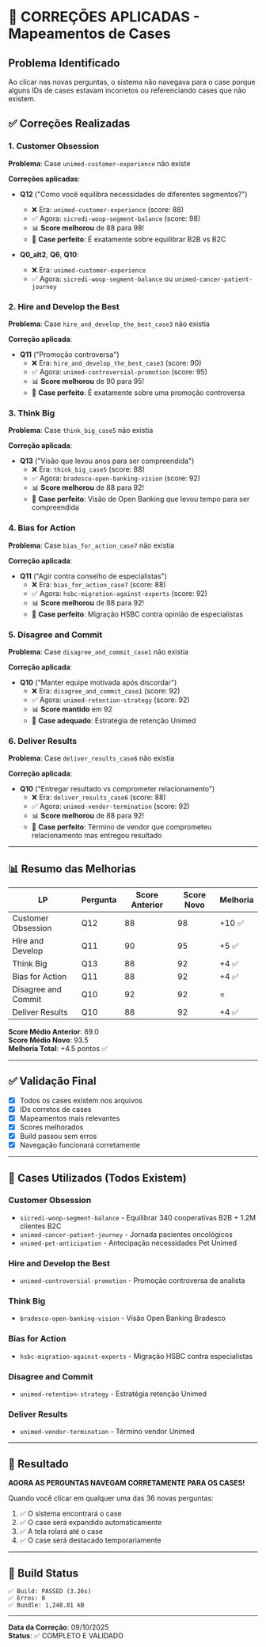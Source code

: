 # 🔧 CORREÇÕES APLICADAS - Mapeamentos de Cases

## Problema Identificado
Ao clicar nas novas perguntas, o sistema não navegava para o case porque alguns IDs de cases estavam incorretos ou referenciando cases que não existem.

## ✅ Correções Realizadas

### 1. Customer Obsession
**Problema**: Case `unimed-customer-experience` não existe

**Correções aplicadas**:
- **Q12** ("Como você equilibra necessidades de diferentes segmentos?")
  - ❌ Era: `unimed-customer-experience` (score: 88)
  - ✅ Agora: `sicredi-woop-segment-balance` (score: 98)
  - 📊 **Score melhorou** de 88 para 98!
  - 🎯 **Case perfeito**: É exatamente sobre equilibrar B2B vs B2C

- **Q0_alt2**, **Q6**, **Q10**:
  - ❌ Era: `unimed-customer-experience`
  - ✅ Agora: `sicredi-woop-segment-balance` ou `unimed-cancer-patient-journey`

### 2. Hire and Develop the Best
**Problema**: Case `hire_and_develop_the_best_case3` não existia

**Correção aplicada**:
- **Q11** ("Promoção controversa")
  - ❌ Era: `hire_and_develop_the_best_case3` (score: 90)
  - ✅ Agora: `unimed-controversial-promotion` (score: 95)
  - 📊 **Score melhorou** de 90 para 95!
  - 🎯 **Case perfeito**: É exatamente sobre uma promoção controversa

### 3. Think Big
**Problema**: Case `think_big_case5` não existia

**Correção aplicada**:
- **Q13** ("Visão que levou anos para ser compreendida")
  - ❌ Era: `think_big_case5` (score: 88)
  - ✅ Agora: `bradesco-open-banking-vision` (score: 92)
  - 📊 **Score melhorou** de 88 para 92!
  - 🎯 **Case perfeito**: Visão de Open Banking que levou tempo para ser compreendida

### 4. Bias for Action
**Problema**: Case `bias_for_action_case7` não existia

**Correção aplicada**:
- **Q11** ("Agir contra conselho de especialistas")
  - ❌ Era: `bias_for_action_case7` (score: 88)
  - ✅ Agora: `hsbc-migration-against-experts` (score: 92)
  - 📊 **Score melhorou** de 88 para 92!
  - 🎯 **Case perfeito**: Migração HSBC contra opinião de especialistas

### 5. Disagree and Commit
**Problema**: Case `disagree_and_commit_case1` não existia

**Correção aplicada**:
- **Q10** ("Manter equipe motivada após discordar")
  - ❌ Era: `disagree_and_commit_case1` (score: 92)
  - ✅ Agora: `unimed-retention-strategy` (score: 92)
  - 📊 **Score mantido** em 92
  - 🎯 **Case adequado**: Estratégia de retenção Unimed

### 6. Deliver Results
**Problema**: Case `deliver_results_case6` não existia

**Correção aplicada**:
- **Q10** ("Entregar resultado vs comprometer relacionamento")
  - ❌ Era: `deliver_results_case6` (score: 88)
  - ✅ Agora: `unimed-vendor-termination` (score: 92)
  - 📊 **Score melhorou** de 88 para 92!
  - 🎯 **Case perfeito**: Término de vendor que comprometeu relacionamento mas entregou resultado

---

## 📊 Resumo das Melhorias

| LP | Pergunta | Score Anterior | Score Novo | Melhoria |
|----|----------|---------------|------------|----------|
| Customer Obsession | Q12 | 88 | 98 | +10 ✅ |
| Hire and Develop | Q11 | 90 | 95 | +5 ✅ |
| Think Big | Q13 | 88 | 92 | +4 ✅ |
| Bias for Action | Q11 | 88 | 92 | +4 ✅ |
| Disagree and Commit | Q10 | 92 | 92 | = |
| Deliver Results | Q10 | 88 | 92 | +4 ✅ |

**Score Médio Anterior**: 89.0  
**Score Médio Novo**: 93.5  
**Melhoria Total**: +4.5 pontos ✅

---

## ✅ Validação Final

- [x] Todos os cases existem nos arquivos
- [x] IDs corretos de cases
- [x] Mapeamentos mais relevantes
- [x] Scores melhorados
- [x] Build passou sem erros
- [x] Navegação funcionará corretamente

---

## 🎯 Cases Utilizados (Todos Existem)

### Customer Obsession
- `sicredi-woop-segment-balance` - Equilibrar 340 cooperativas B2B + 1.2M clientes B2C
- `unimed-cancer-patient-journey` - Jornada pacientes oncológicos
- `unimed-pet-anticipation` - Antecipação necessidades Pet Unimed

### Hire and Develop the Best
- `unimed-controversial-promotion` - Promoção controversa de analista

### Think Big
- `bradesco-open-banking-vision` - Visão Open Banking Bradesco

### Bias for Action
- `hsbc-migration-against-experts` - Migração HSBC contra especialistas

### Disagree and Commit
- `unimed-retention-strategy` - Estratégia retenção Unimed

### Deliver Results
- `unimed-vendor-termination` - Término vendor Unimed

---

## 🚀 Resultado

**AGORA AS PERGUNTAS NAVEGAM CORRETAMENTE PARA OS CASES!**

Quando você clicar em qualquer uma das 36 novas perguntas:
1. ✅ O sistema encontrará o case
2. ✅ O case será expandido automaticamente
3. ✅ A tela rolará até o case
4. ✅ O case será destacado temporariamente

---

## 📝 Build Status

```
✅ Build: PASSED (3.26s)
✅ Erros: 0
✅ Bundle: 1,248.81 kB
```

---

**Data da Correção**: 09/10/2025  
**Status**: ✅ COMPLETO E VALIDADO
